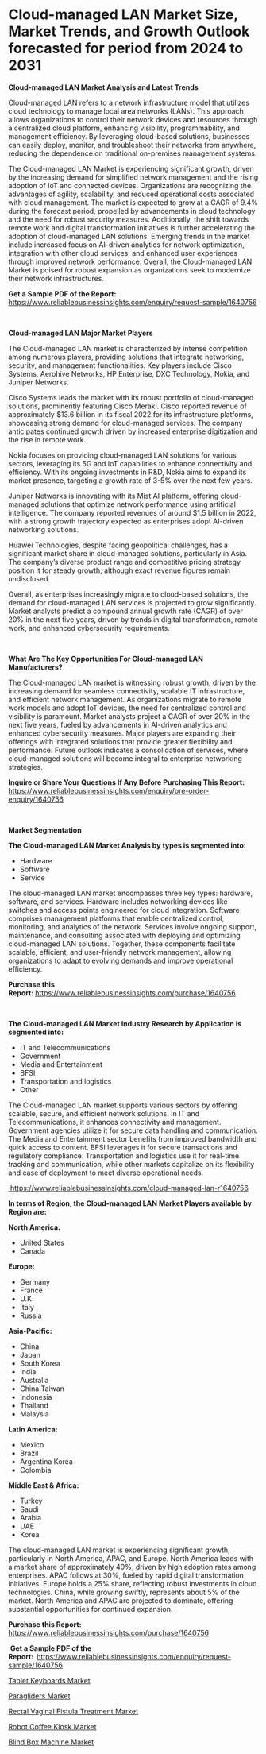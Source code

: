 <p><h1>Cloud-managed LAN Market Size, Market Trends, and Growth Outlook forecasted for period from 2024 to 2031</h1></p><p><strong>Cloud-managed LAN Market Analysis and Latest Trends</strong></p>
<p><p>Cloud-managed LAN refers to a network infrastructure model that utilizes cloud technology to manage local area networks (LANs). This approach allows organizations to control their network devices and resources through a centralized cloud platform, enhancing visibility, programmability, and management efficiency. By leveraging cloud-based solutions, businesses can easily deploy, monitor, and troubleshoot their networks from anywhere, reducing the dependence on traditional on-premises management systems.</p><p>The Cloud-managed LAN Market is experiencing significant growth, driven by the increasing demand for simplified network management and the rising adoption of IoT and connected devices. Organizations are recognizing the advantages of agility, scalability, and reduced operational costs associated with cloud management. The market is expected to grow at a CAGR of 9.4% during the forecast period, propelled by advancements in cloud technology and the need for robust security measures. Additionally, the shift towards remote work and digital transformation initiatives is further accelerating the adoption of cloud-managed LAN solutions. Emerging trends in the market include increased focus on AI-driven analytics for network optimization, integration with other cloud services, and enhanced user experiences through improved network performance. Overall, the Cloud-managed LAN Market is poised for robust expansion as organizations seek to modernize their network infrastructures.</p></p>
<p><strong>Get a Sample PDF of the Report:&nbsp;</strong> <a href="https://www.reliablebusinessinsights.com/enquiry/request-sample/1640756?utm_campaign=118&utm_medium=2&utm_source=Github&utm_content=ia&utm_term=25092024&utm_id=cloud-managed-lan">https://www.reliablebusinessinsights.com/enquiry/request-sample/1640756</a></p>
<p>&nbsp;</p>
<p><strong>Cloud-managed LAN Major Market Players</strong></p>
<p><p>The Cloud-managed LAN market is characterized by intense competition among numerous players, providing solutions that integrate networking, security, and management functionalities. Key players include Cisco Systems, Aerohive Networks, HP Enterprise, DXC Technology, Nokia, and Juniper Networks.</p><p>Cisco Systems leads the market with its robust portfolio of cloud-managed solutions, prominently featuring Cisco Meraki. Cisco reported revenue of approximately $13.6 billion in its fiscal 2022 for its infrastructure platforms, showcasing strong demand for cloud-managed services. The company anticipates continued growth driven by increased enterprise digitization and the rise in remote work.</p><p>Nokia focuses on providing cloud-managed LAN solutions for various sectors, leveraging its 5G and IoT capabilities to enhance connectivity and efficiency. With its ongoing investments in R&D, Nokia aims to expand its market presence, targeting a growth rate of 3-5% over the next few years.</p><p>Juniper Networks is innovating with its Mist AI platform, offering cloud-managed solutions that optimize network performance using artificial intelligence. The company reported revenues of around $1.5 billion in 2022, with a strong growth trajectory expected as enterprises adopt AI-driven networking solutions.</p><p>Huawei Technologies, despite facing geopolitical challenges, has a significant market share in cloud-managed solutions, particularly in Asia. The company’s diverse product range and competitive pricing strategy position it for steady growth, although exact revenue figures remain undisclosed.</p><p>Overall, as enterprises increasingly migrate to cloud-based solutions, the demand for cloud-managed LAN services is projected to grow significantly. Market analysts predict a compound annual growth rate (CAGR) of over 20% in the next five years, driven by trends in digital transformation, remote work, and enhanced cybersecurity requirements.</p></p>
<p>&nbsp;</p>
<p><strong>What Are The Key Opportunities For Cloud-managed LAN Manufacturers?</strong></p>
<p><p>The Cloud-managed LAN market is witnessing robust growth, driven by the increasing demand for seamless connectivity, scalable IT infrastructure, and efficient network management. As organizations migrate to remote work models and adopt IoT devices, the need for centralized control and visibility is paramount. Market analysts project a CAGR of over 20% in the next five years, fueled by advancements in AI-driven analytics and enhanced cybersecurity measures. Major players are expanding their offerings with integrated solutions that provide greater flexibility and performance. Future outlook indicates a consolidation of services, where cloud-managed solutions will become integral to enterprise networking strategies.</p></p>
<p><strong>Inquire or Share Your Questions If Any Before Purchasing This Report:</strong> <a href="https://www.reliablebusinessinsights.com/enquiry/pre-order-enquiry/1640756?utm_campaign=118&utm_medium=2&utm_source=Github&utm_content=ia&utm_term=25092024&utm_id=cloud-managed-lan">https://www.reliablebusinessinsights.com/enquiry/pre-order-enquiry/1640756</a></p>
<p>&nbsp;</p>
<p><strong>Market Segmentation</strong></p>
<p><strong>The Cloud-managed LAN Market Analysis by types is segmented into:</strong></p>
<p><ul><li>Hardware</li><li>Software</li><li>Service</li></ul></p>
<p><p>The cloud-managed LAN market encompasses three key types: hardware, software, and services. Hardware includes networking devices like switches and access points engineered for cloud integration. Software comprises management platforms that enable centralized control, monitoring, and analytics of the network. Services involve ongoing support, maintenance, and consulting associated with deploying and optimizing cloud-managed LAN solutions. Together, these components facilitate scalable, efficient, and user-friendly network management, allowing organizations to adapt to evolving demands and improve operational efficiency.</p></p>
<p><strong>Purchase this Report:&nbsp;</strong><a href="https://www.reliablebusinessinsights.com/purchase/1640756?utm_campaign=118&utm_medium=2&utm_source=Github&utm_content=ia&utm_term=25092024&utm_id=cloud-managed-lan">https://www.reliablebusinessinsights.com/purchase/1640756</a></p>
<p>&nbsp;</p>
<p><strong>The Cloud-managed LAN Market Industry Research by Application is segmented into:</strong></p>
<p><ul><li>IT and Telecommunications</li><li>Government</li><li>Media and Entertainment</li><li>BFSI</li><li>Transportation and logistics</li><li>Other</li></ul></p>
<p><p>The Cloud-managed LAN market supports various sectors by offering scalable, secure, and efficient network solutions. In IT and Telecommunications, it enhances connectivity and management. Government agencies utilize it for secure data handling and communication. The Media and Entertainment sector benefits from improved bandwidth and quick access to content. BFSI leverages it for secure transactions and regulatory compliance. Transportation and logistics use it for real-time tracking and communication, while other markets capitalize on its flexibility and ease of deployment to meet diverse operational needs.</p></p>
<p><a href="https://www.reliablebusinessinsights.com/cloud-managed-lan-r1640756?utm_campaign=118&utm_medium=2&utm_source=Github&utm_content=ia&utm_term=25092024&utm_id=cloud-managed-lan">&nbsp;https://www.reliablebusinessinsights.com/cloud-managed-lan-r1640756</a></p>
<p><strong>In terms of Region, the Cloud-managed LAN Market Players available by Region are:</strong></p>
<p>
    <p> <strong> North America: </strong>
        <ul>
            <li>United States</li>
            <li>Canada</li>
        </ul>
        </p> 
    <p> <strong> Europe: </strong>
        <ul>
            <li>Germany</li>
            <li>France</li>
            <li>U.K.</li>
            <li>Italy</li>
            <li>Russia</li>
        </ul>
        </p> 
    <p> <strong> Asia-Pacific: </strong>
        <ul>
            <li>China</li>
            <li>Japan</li>
            <li>South Korea</li>
            <li>India</li>
            <li>Australia</li>
            <li>China Taiwan</li>
            <li>Indonesia</li>
            <li>Thailand</li>
            <li>Malaysia</li>
        </ul>
        </p> 
    <p> <strong> Latin America: </strong>
        <ul>
            <li>Mexico</li>
            <li>Brazil</li>
            <li>Argentina Korea</li>
            <li>Colombia</li>
        </ul>
        </p> 
    <p> <strong> Middle East & Africa: </strong>
        <ul>
            <li>Turkey</li>
            <li>Saudi</li>
            <li>Arabia</li>
            <li>UAE</li>
            <li>Korea</li>
        </ul>
    </p>
    </p>
<p><p>The cloud-managed LAN market is experiencing significant growth, particularly in North America, APAC, and Europe. North America leads with a market share of approximately 40%, driven by high adoption rates among enterprises. APAC follows at 30%, fueled by rapid digital transformation initiatives. Europe holds a 25% share, reflecting robust investments in cloud technologies. China, while growing swiftly, represents about 5% of the market. North America and APAC are projected to dominate, offering substantial opportunities for continued expansion.</p></p>
<p><strong>Purchase this Report: </strong><a href="https://www.reliablebusinessinsights.com/purchase/1640756?utm_campaign=118&utm_medium=2&utm_source=Github&utm_content=ia&utm_term=25092024&utm_id=cloud-managed-lan">https://www.reliablebusinessinsights.com/purchase/1640756</a></p>
<p>&nbsp;<strong>Get a Sample PDF of the Report:&nbsp;&nbsp;</strong><a href="https://www.reliablebusinessinsights.com/enquiry/request-sample/1640756?utm_campaign=118&utm_medium=2&utm_source=Github&utm_content=ia&utm_term=25092024&utm_id=cloud-managed-lan">https://www.reliablebusinessinsights.com/enquiry/request-sample/1640756</a></p>
<p><strong></strong></p>
<p><p><a href="https://issuu.com/reportprime-2/docs/tablet-keyboards-market-size-2030.p_453013a015f389?utm_campaign=118&utm_medium=2&utm_source=Github&utm_content=ia&utm_term=25092024&utm_id=cloud-managed-lan">Tablet Keyboards Market</a></p><p><a href="https://issuu.com/reportprime-2/docs/paragliders-market-size-2030.pptx_694904eeca15d6?utm_campaign=118&utm_medium=2&utm_source=Github&utm_content=ia&utm_term=25092024&utm_id=cloud-managed-lan">Paragliders Market</a></p><p><a href="https://github.com/kaufmannDavid16/Market-Research-Report-List-1/blob/main/rectal-vaginal-fistula-treatment-market.md?utm_campaign=118&utm_medium=2&utm_source=Github&utm_content=ia&utm_term=25092024&utm_id=cloud-managed-lan">Rectal Vaginal Fistula Treatment Market</a></p><p><a href="https://www.linkedin.com/pulse/global-robot-coffee-kiosk-market-status-2024-2031-forecast-exlqf?trackingId=cnMPyLDHQxWl8xYxA5L%2Frg%3D%3D&utm_campaign=118&utm_medium=2&utm_source=Github&utm_content=ia&utm_term=25092024&utm_id=cloud-managed-lan">Robot Coffee Kiosk Market</a></p><p><a href="https://www.linkedin.com/pulse/global-blind-box-machine-market-size-expected-experience-cagr-f8psf?trackingId=R766S06lSai5Ui%2BhJtaLsQ%3D%3D&utm_campaign=118&utm_medium=2&utm_source=Github&utm_content=ia&utm_term=25092024&utm_id=cloud-managed-lan">Blind Box Machine Market</a></p></p>
